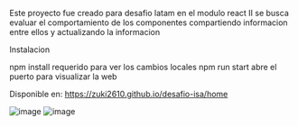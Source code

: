 Este proyecto fue creado para desafio latam en el modulo react II 
se busca evaluar el comportamiento de los componentes compartiendo informacion entre ellos y actualizando la informacion 

Instalacion

npm install requerido para ver los cambios locales
npm run start abre el puerto para visualizar la web

Disponible en: https://zuki2610.github.io/desafio-isa/home

![image](https://user-images.githubusercontent.com/110415057/228402297-e926c3b9-dd8e-4f0d-99ba-cf51a1ef1000.png)
![image](https://user-images.githubusercontent.com/110415057/228402381-b5f70844-9528-431a-b7b5-d0f2ac9f9d18.png)
